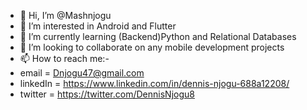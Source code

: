 - 👋 Hi, I’m @Mashnjogu
- 👀 I’m interested in Android and Flutter
- 🌱 I’m currently learning (Backend)Python and Relational Databases
- 💞️ I’m looking to collaborate on any mobile development projects
- 📫 How to reach me:-
-  email = Dnjogu47@gmail.com
-  linkedIn = https://www.linkedin.com/in/dennis-njogu-688a12208/
-  twitter = https://twitter.com/DennisNjogu8

<!---
Mashnjogu/Mashnjogu is a ✨ special ✨ repository because its `README.md` (this file) appears on your GitHub profile.
You can click the Preview link to take a look at your changes.
--->
